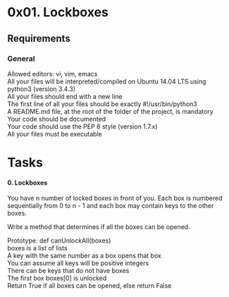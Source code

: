 # 0x01. Lockboxes    
## Requirements   
### General    
Allowed editors: vi, vim, emacs                                        
All your files will be interpreted/compiled on Ubuntu 14.04 LTS using python3 (version 3.4.3)                            
All your files should end with a new line                                                        
The first line of all your files should be exactly #!/usr/bin/python3                         
A README.md file, at the root of the folder of the project, is mandatory                  
Your code should be documented                                               
Your code should use the PEP 8 style (version 1.7.x)                       
All your files must be executable                           
# Tasks    
#### 0. Lockboxes    
You have n number of locked boxes in front of you. Each box is numbered sequentially from 0 to n - 1 and each box may contain keys to the other boxes.
                                         
Write a method that determines if all the boxes can be opened.                 
                                                              
Prototype: def canUnlockAll(boxes)                          
boxes is a list of lists                 
A key with the same number as a box opens that box                                  
You can assume all keys will be positive integers                          
There can be keys that do not have boxes                          
The first box boxes[0] is unlocked                             
Return True if all boxes can be opened, else return False                          
